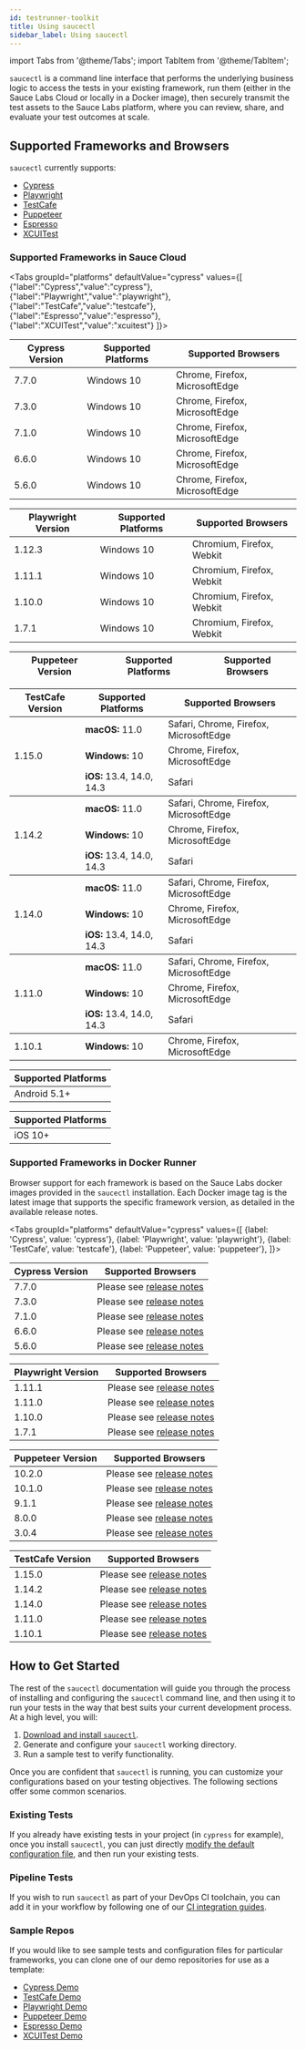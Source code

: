 ```yaml
---
id: testrunner-toolkit
title: Using saucectl                                 
sidebar_label: Using saucectl
---
```


import Tabs from '@theme/Tabs';
import TabItem from '@theme/TabItem';


`saucectl` is a command line interface that performs the underlying business logic to access the tests in your existing framework, run them (either in the Sauce Labs Cloud or locally in a Docker image), then securely transmit the test assets to the Sauce Labs platform, where you can review, share, and evaluate your test outcomes at scale.

## Supported Frameworks and Browsers

`saucectl` currently supports:

* [Cypress](https://github.com/cypress-io/cypress)
* [Playwright](https://github.com/microsoft/playwright)
* [TestCafe](https://github.com/DevExpress/testcafe)
* [Puppeteer](https://github.com/puppeteer)
* [Espresso](https://developer.android.com/training/testing/espresso)
* [XCUITest](https://developer.apple.com/library/archive/documentation/DeveloperTools/Conceptual/testing_with_xcode/chapters/09-ui_testing.html)

### Supported Frameworks in Sauce Cloud

<Tabs
    groupId="platforms"
    defaultValue="cypress"
    values={[
      {"label":"Cypress","value":"cypress"},
      {"label":"Playwright","value":"playwright"},
      {"label":"TestCafe","value":"testcafe"},
      {"label":"Espresso","value":"espresso"},
      {"label":"XCUITest","value":"xcuitest"}
    ]}>
<TabItem value="cypress">

|Cypress Version|Supported Platforms|Supported Browsers|
|-----|-----|-----|
|7.7.0|Windows 10|Chrome, Firefox, MicrosoftEdge|
|7.3.0|Windows 10|Chrome, Firefox, MicrosoftEdge|
|7.1.0|Windows 10|Chrome, Firefox, MicrosoftEdge|
|6.6.0|Windows 10|Chrome, Firefox, MicrosoftEdge|
|5.6.0|Windows 10|Chrome, Firefox, MicrosoftEdge|

</TabItem>
<TabItem value="playwright">

|Playwright Version|Supported Platforms|Supported Browsers|
|-----|-----|-----|
|1.12.3|Windows 10|Chromium, Firefox, Webkit|
|1.11.1|Windows 10|Chromium, Firefox, Webkit|
|1.10.0|Windows 10|Chromium, Firefox, Webkit|
|1.7.1|Windows 10|Chromium, Firefox, Webkit|

</TabItem>
<TabItem value="puppeteer">

|Puppeteer Version|Supported Platforms|Supported Browsers|
|-----|-----|-----|

</TabItem>
<TabItem value="testcafe">

<table id="table-fw">
  <tr>
    <th>TestCafe Version</th>
    <th>Supported Platforms</th>
    <th>Supported Browsers</th>
  </tr>
  <tbody>
  <tr>
    <td rowspan='3'>1.15.0</td>
    <td><b>macOS:</b> 11.0</td>
    <td>Safari, Chrome, Firefox, MicrosoftEdge</td>
  </tr>
  <tr>
    <td><b>Windows:</b> 10</td>
    <td>Chrome, Firefox, MicrosoftEdge</td>
  </tr>
  <tr>
    <td><b>iOS:</b> 13.4, 14.0, 14.3</td>
    <td>Safari</td>
  </tr>
  </tbody>
  <tbody>
  <tr>
    <td rowspan='3'>1.14.2</td>
    <td><b>macOS:</b> 11.0</td>
    <td>Safari, Chrome, Firefox, MicrosoftEdge</td>
  </tr>
  <tr>
    <td><b>Windows:</b> 10</td>
    <td>Chrome, Firefox, MicrosoftEdge</td>
  </tr>
  <tr>
    <td><b>iOS:</b> 13.4, 14.0, 14.3</td>
    <td>Safari</td>
  </tr>
  </tbody>
  <tbody>
  <tr>
    <td rowspan='3'>1.14.0</td>
    <td><b>macOS:</b> 11.0</td>
    <td>Safari, Chrome, Firefox, MicrosoftEdge</td>
  </tr>
  <tr>
    <td><b>Windows:</b> 10</td>
    <td>Chrome, Firefox, MicrosoftEdge</td>
  </tr>
  <tr>
    <td><b>iOS:</b> 13.4, 14.0, 14.3</td>
    <td>Safari</td>
  </tr>
  </tbody>
  <tbody>
  <tr>
    <td rowspan='3'>1.11.0</td>
    <td><b>macOS:</b> 11.0</td>
    <td>Safari, Chrome, Firefox, MicrosoftEdge</td>
  </tr>
  <tr>
    <td><b>Windows:</b> 10</td>
    <td>Chrome, Firefox, MicrosoftEdge</td>
  </tr>
  <tr>
    <td><b>iOS:</b> 13.4, 14.0, 14.3</td>
    <td>Safari</td>
  </tr>
  </tbody>
  <tbody>
  <tr>
    <td>1.10.1</td>
    <td><b>Windows:</b> 10</td>
    <td>Chrome, Firefox, MicrosoftEdge</td>
  </tr>
  </tbody>
</table>

</TabItem>
<TabItem value="espresso">

|Supported Platforms|
|-----|
|Android 5.1+|

</TabItem>
<TabItem value="xcuitest">

|Supported Platforms|
|-----|
|iOS 10+|

</TabItem>
</Tabs>


### Supported Frameworks in Docker Runner

Browser support for each framework is based on the Sauce Labs docker images provided in the `saucectl` installation. Each Docker image tag is the latest image that supports the specific framework version, as detailed in the available release notes.

<Tabs
  groupId="platforms"
  defaultValue="cypress"
  values={[
    {label: 'Cypress', value: 'cypress'},
    {label: 'Playwright', value: 'playwright'},
    {label: 'TestCafe', value: 'testcafe'},
    {label: 'Puppeteer', value: 'puppeteer'},
  ]}>

<TabItem value="cypress">

|Cypress Version|Supported Browsers|
|----|----|
|7.7.0|Please see [release notes](https://github.com/saucelabs/sauce-cypress-runner/releases/tag/v7.2.2)|
|7.3.0|Please see [release notes](https://github.com/saucelabs/sauce-cypress-runner/releases/tag/v7.1.0)|
|7.1.0|Please see [release notes](https://github.com/saucelabs/sauce-cypress-runner/releases/tag/v7.0.3)|
|6.6.0|Please see [release notes](https://github.com/saucelabs/sauce-cypress-runner/releases/tag/v6.0.1)|
|5.6.0|Please see [release notes](https://github.com/saucelabs/sauce-cypress-runner/releases/tag/v5.9.1)|

</TabItem>
<TabItem value="playwright">

|Playwright Version|Supported Browsers|
|-----|----|
|1.11.1|Please see [release notes](https://github.com/saucelabs/sauce-playwright-runner/releases/tag/v1.12.0)|
|1.11.0|Please see [release notes](https://github.com/saucelabs/sauce-playwright-runner/releases/tag/v1.11.0)|
|1.10.0|Please see [release notes](https://github.com/saucelabs/sauce-playwright-runner/releases/tag/v1.10.0)|
|1.7.1|Please see [release notes](https://github.com/saucelabs/sauce-playwright-runner/releases/tag/v1.7.5)|

</TabItem>

<TabItem value="puppeteer">

|Puppeteer Version|Supported Browsers|
|-----|----|
|10.2.0|Please see [release notes](https://github.com/saucelabs/sauce-puppeteer-runner/releases/tag/v1.5.0)|
|10.1.0|Please see [release notes](https://github.com/saucelabs/sauce-puppeteer-runner/releases/tag/v1.4.1)|
|9.1.1|Please see [release notes](https://github.com/saucelabs/sauce-puppeteer-runner/releases/tag/v1.2.0)|
|8.0.0|Please see [release notes](https://github.com/saucelabs/sauce-puppeteer-runner/releases/tag/v1.0.0)|
|3.0.4|Please see [release notes](https://github.com/saucelabs/sauce-puppeteer-runner/releases/tag/v0.3.0)|

</TabItem>

<TabItem value="testcafe">

|TestCafe Version|Supported Browsers|
|----|----|
|1.15.0|Please see [release notes](https://github.com/saucelabs/sauce-testcafe-runner/releases/tag/v0.9.0)|
|1.14.2|Please see [release notes](https://github.com/saucelabs/sauce-testcafe-runner/releases/tag/v0.7.0)|
|1.14.0|Please see [release notes](https://github.com/saucelabs/sauce-testcafe-runner/releases/tag/v0.6.1)|
|1.11.0|Please see [release notes](https://github.com/saucelabs/sauce-testcafe-runner/releases/tag/v0.5.0)|
|1.10.1|Please see [release notes](https://github.com/saucelabs/sauce-testcafe-runner/releases/tag/v0.2.6)|

</TabItem>
</Tabs>

## How to Get Started

The rest of the `saucectl` documentation will guide you through the process of installing and configuring the `saucectl` command line, and then using it to run your tests in the way that best suits your current development process. At a high level, you will:

1. [Download and install `saucectl`](/testrunner-toolkit/installation).
1. Generate and configure your `saucectl` working directory.
1. Run a sample test to verify functionality.

Once you are confident that `saucectl` is running, you can customize your configurations based on your testing objectives. The following sections offer some common scenarios.

### Existing Tests

If you already have existing tests in your project (in `cypress` for example), once you install `saucectl`, you can just directly [modify the default configuration file](/testrunner-toolkit/configuration), and  then run your existing tests.

### Pipeline Tests

If you wish to run `saucectl` as part of your DevOps CI toolchain, you can add it in your workflow by following one of our [CI integration guides](/testrunner-toolkit/integrations.md).

### Sample Repos

If you would like to see sample tests and configuration files for particular frameworks, you can clone one of our demo repositories for use as a template:

* [Cypress Demo](https://github.com/saucelabs/saucectl-cypress-example)
* [TestCafe Demo](https://github.com/saucelabs/saucectl-testcafe-example)
* [Playwright Demo](https://github.com/saucelabs/saucectl-playwright-example)
* [Puppeteer Demo](https://github.com/saucelabs/saucectl-puppeteer-example/)
* [Espresso Demo](https://github.com/saucelabs/saucectl-espresso-example)
* [XCUITest Demo](https://github.com/saucelabs/saucectl-xcuitest-example)

